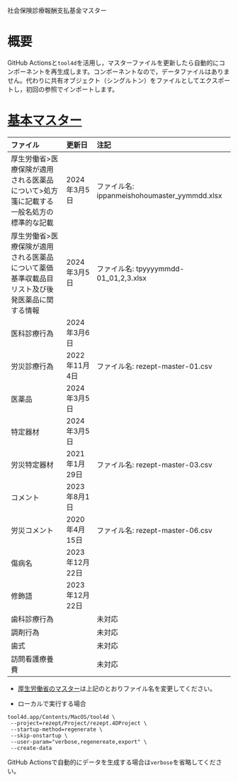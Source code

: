 社会保険診療報酬支払基金マスター

# 概要

GitHub Actionsと`tool4d`を活用し，マスターファイルを更新したら自動的にコンポーネントを再生成します。コンポーネントなので，データファイルはありません。代わりに共有オブジェクト（シングルトン）をファイルとしてエクスポートし，初回の参照でインポートします。

# [基本マスター](https://www.ssk.or.jp/seikyushiharai/tensuhyo/kihonmasta/index.html)

|ファイル|更新日|注記|
|:-|:-|:-|
|厚生労働省>医療保険が適用される医薬品について>処方箋に記載する一般名処方の標準的な記載|2024年3月5日|ファイル名: ippanmeishohoumaster_yymmdd.xlsx|
|厚生労働省>医療保険が適用される医薬品について薬価基準収載品目リスト及び後発医薬品に関する情報|2024年3月5日|ファイル名: tpyyyymmdd-01_01,2,3.xlsx|
|医科診療行為|2024年3月6日||
|労災診療行為|2022年11月4日|ファイル名: rezept-master-01.csv|
|医薬品|2024年3月5日||
|特定器材|2024年3月5日||
|労災特定器材|2021年1月29日|ファイル名: rezept-master-03.csv|
|コメント|2023年8月1日||
|労災コメント|2020年4月15日|ファイル名: rezept-master-06.csv|
|傷病名|2023年12月22日||
|修飾語|2023年12月22日||
|歯科診療行為||未対応|
|調剤行為||未対応|
|歯式||未対応|
|訪問看護療養費||未対応|

* [厚生労働省のマスター](https://www.mhlw.go.jp/stf/seisakunitsuite/bunya/koyou_roudou/roudoukijun/rousai/rezeptsystem/index.html)は上記のとおりファイル名を変更してください。

* ローカルで実行する場合

```
tool4d.app/Contents/MacOS/tool4d \
 --project=rezept/Project/rezept.4DProject \
 --startup-method=regenerate \
 --skip-onstartup \
 --user-param="verbose,regenereate,export" \
 --create-data
```

GitHub Actionsで自動的にデータを生成する場合は`verbose`を省略してください。
